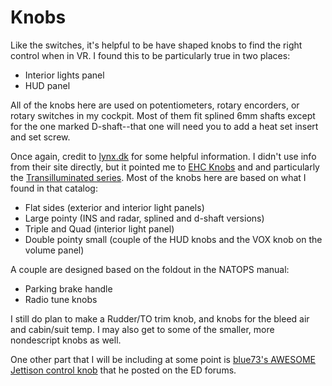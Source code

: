 # Knobs

Like the switches, it's helpful to be have shaped knobs to find the right control when in VR.  I found this to be particularly
true in two places:
* Interior lights panel
* HUD panel

All of the knobs here are used on potentiometers, rotary encorders, or rotary switches in my cockpit.  Most of them fit splined
6mm shafts except for the one marked D-shaft--that one will need you to add a heat set insert and set screw.

Once again, credit to [lynx.dk](http://lynx.dk/product-category/products/flight-simulator-gear/f-a-18c-hornet/knobs/) for some
helpful information.  I didn't use info from their site directly, but it pointed me to [EHC Knobs](http://www.ehcknobs.com/) and
and particularly the [Transilluminated series](http://www.ehcknobs.com/pdfs/catalog/transilluminated/Transilluminated_Full_Catalog.pdf).
Most of the knobs here are based on what I found in that catalog:
* Flat sides (exterior and interior light panels)
* Large pointy (INS and radar, splined and d-shaft versions)
* Triple and Quad (interior light panel)
* Double pointy small (couple of the HUD knobs and the VOX knob on the volume panel)

A couple are designed based on the foldout in the NATOPS manual:
* Parking brake handle
* Radio tune knobs

I still do plan to make a Rudder/TO trim knob, and knobs for the bleed air and cabin/suit temp.  I may also get to some of the
smaller, more nondescript knobs as well.

One other part that I will be including at some point is [blue73's AWESOME Jettison control
knob](https://forums.eagle.ru/showthread.php?t=239718) that he posted on the ED forums.
